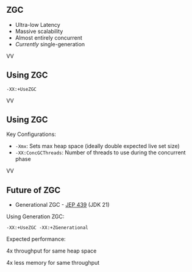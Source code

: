 ## ZGC

* Ultra-low Latency
* Massive scalability
* Almost entirely concurrent
* *Currently* single-generation

VV

## Using ZGC

```
-XX:+UseZGC
```
VV

## Using ZGC
Key Configurations:

* `-Xmx`: Sets max heap space (ideally double expected live set size)
* `-XX:ConcGCThreads`: Number of threads to use during the concurrent phase

VV	

## Future of ZGC

* Generational ZGC - [JEP 439](https://openjdk.org/jeps/439) (JDK 21)

Using Generation ZGC:

```
-XX:+UseZGC -XX:+ZGenerational
```

Expected performance:

4x throughput for same heap space

4x less memory for same throughput 
